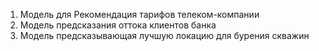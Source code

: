 1. Модель для Рекомендация тарифов телеком-компании
2. Модель предсказания оттока клиентов банка
3. Модель предсказывающая лучшую локацию для бурения скважин
